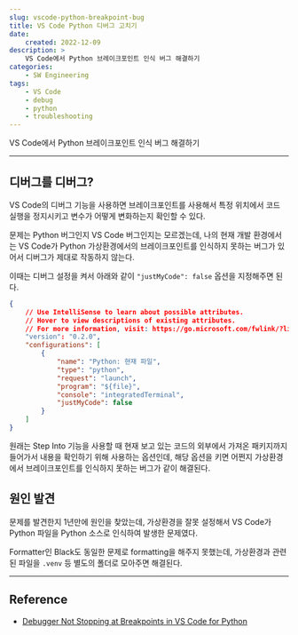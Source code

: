 ```yaml
---
slug: vscode-python-breakpoint-bug
title: VS Code Python 디버그 고치기
date:
    created: 2022-12-09
description: >
    VS Code에서 Python 브레이크포인트 인식 버그 해결하기
categories:
    - SW Engineering
tags:
    - VS Code
    - debug
    - python
    - troubleshooting
---
```


VS Code에서 Python 브레이크포인트 인식 버그 해결하기  

<!-- more -->

---

## 디버그를 디버그?

VS Code의 디버그 기능을 사용하면 브레이크포인트를 사용해서 특정 위치에서 코드 실행을 정지시키고 변수가 어떻게 변화하는지 확인할 수 있다.  

문제는 Python 버그인지 VS Code 버그인지는 모르겠는데, 나의 현재 개발 환경에서는 VS Code가 Python 가상환경에서의 브레이크포인트를 인식하지 못하는 버그가 있어서 디버그가 제대로 작동하지 않는다.  

이때는 디버그 설정을 켜서 아래와 같이 `"justMyCode": false` 옵션을 지정해주면 된다.  

```json
{
    // Use IntelliSense to learn about possible attributes.
    // Hover to view descriptions of existing attributes.
    // For more information, visit: https://go.microsoft.com/fwlink/?linkid=830387
    "version": "0.2.0",
    "configurations": [
        {
            "name": "Python: 현재 파일",
            "type": "python",
            "request": "launch",
            "program": "${file}",
            "console": "integratedTerminal",
            "justMyCode": false
        }
    ]
}
```

원래는 Step Into 기능을 사용할 때 현재 보고 있는 코드의 외부에서 가져온 패키지까지 들어가서 내용을 확인하기 위해 사용하는 옵션인데, 해당 옵션을 키면 어쩐지 가상환경에서 브레이크포인트를 인식하지 못하는 버그가 같이 해결된다.  

## 원인 발견

문제를 발견한지 1년만에 원인을 찾았는데, 가상환경을 잘못 설정해서 VS Code가 Python 파일을 Python 소스로 인식하여 발생한 문제였다.  

Formatter인 Black도 동일한 문제로 formatting을 해주지 못했는데, 가상환경과 관련된 파일을 `.venv` 등 별도의 폴더로 모아주면 해결된다.  

---
## Reference
- [Debugger Not Stopping at Breakpoints in VS Code for Python](https://stackoverflow.com/questions/56794940/debugger-not-stopping-at-breakpoints-in-vs-code-for-python)
